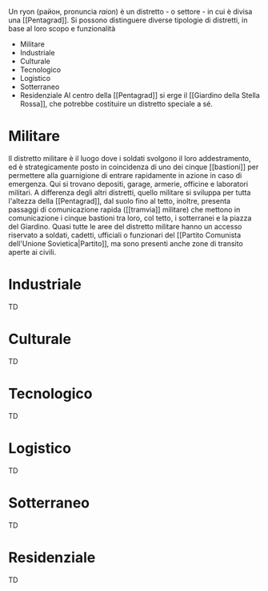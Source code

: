 Un ryon (район, pronuncia *raion*) è un distretto - o settore - in cui è divisa una [[Pentagrad]].
Si possono distinguere diverse tipologie di distretti, in base al loro scopo e funzionalità
- Militare
- Industriale
- Culturale
- Tecnologico
- Logistico
- Sotterraneo
- Residenziale
Al centro della [[Pentagrad]] si erge il [[Giardino della Stella Rossa]], che potrebbe costituire un distretto speciale a sé.
# Militare
Il distretto militare è il luogo dove i soldati svolgono il loro addestramento, ed è strategicamente posto in coincidenza di uno dei cinque [[bastioni]] per permettere alla guarnigione di entrare rapidamente in azione in caso di emergenza.
Qui si trovano depositi, garage, armerie, officine e laboratori militari.
A differenza degli altri distretti, quello militare si sviluppa per tutta l'altezza della [[Pentagrad]], dal suolo fino al tetto, inoltre, presenta passaggi di comunicazione rapida ([[tramvia]] militare) che mettono in comunicazione i cinque bastioni tra loro, col tetto, i sotterranei e la piazza del Giardino. 
Quasi tutte le aree del distretto militare hanno un accesso riservato a soldati, cadetti, ufficiali o funzionari del [[Partito Comunista dell'Unione Sovietica|Partito]], ma sono presenti anche zone di transito aperte ai civili.
# Industriale
TD
# Culturale
TD
# Tecnologico
TD
# Logistico
TD
# Sotterraneo
TD
# Residenziale
TD